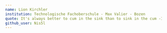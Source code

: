 ```yaml
---
name: Lion Kirchler
institution: Technologische Fachoberschule - Max Valier - Bozen 
quote: It's always better to cum in the sink than to sink in the cum -Isaac Newton
github_user: Nis5l
---
```

